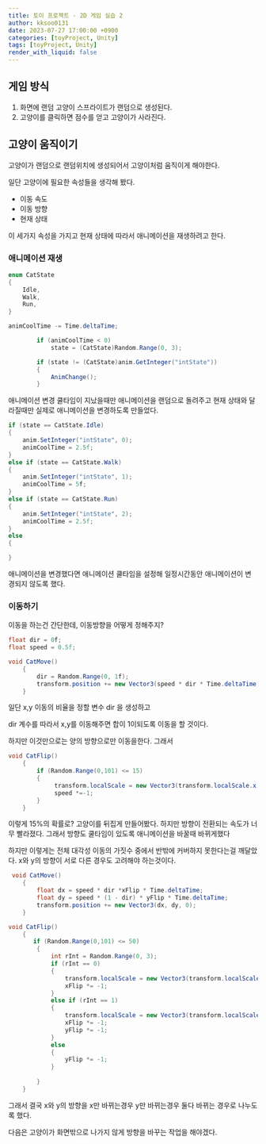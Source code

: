 ```yaml
---
title: 토이 프로젝트 - 2D 게임 실습 2
author: kksoo0131
date: 2023-07-27 17:00:00 +0900
categories: [toyProject, Unity]
tags: [toyProject, Unity]
render_with_liquid: false
---
```


## 게임 방식

1. 화면에 랜덤 고양이 스프라이트가 랜덤으로 생성된다.
2. 고양이를 클릭하면 점수를 얻고 고양이가 사라진다.

## 고양이 움직이기

고양이가 랜덤으로 랜덤위치에 생성되어서 고양이처럼 움직이게 해야한다.

일단 고양이에 필요한 속성들을 생각해 봤다.

- 이동 속도
- 이동 방향
- 현재 상태

이 세가지 속성을 가지고 현재 상태에 따라서 애니메이션을 재생하려고 한다.


### 애니메이션 재생
```cs
enum CatState
{
    Idle,
    Walk,
    Run,
}

animCoolTime -= Time.deltaTime; 

        if (animCoolTime < 0)
            state = (CatState)Random.Range(0, 3);

        if (state != (CatState)anim.GetInteger("intState"))
        {
            AnimChange();
        }
```

애니메이션 변경 쿨타임이 지났을때만 애니메이션을 랜덤으로 돌려주고 현재 상태와 달라질때만 실제로 애니메이션을 변경하도록 만들었다.

```cs
if (state == CatState.Idle)
{
    anim.SetInteger("intState", 0);
    animCoolTime = 2.5f;
}
else if (state == CatState.Walk)
{
    anim.SetInteger("intState", 1);
    animCoolTime = 5f;
}
else if (state == CatState.Run)
{
    anim.SetInteger("intState", 2);
    animCoolTime = 2.5f;
}
else
{

}
```

애니메이션을 변경했다면 애니메이션 쿨타임을 설정해 일정시간동안 애니메이션이 변경되지 않도록 했다.

### 이동하기

이동을 하는건 간단한데, 이동방향을 어떻게 정해주지?

```cs
float dir = 0f;
float speed = 0.5f;

void CatMove()
    {
        dir = Random.Range(0, 1f);
        transform.position += new Vector3(speed * dir * Time.deltaTime, speed * (1 - dir) * Time.deltaTime, 0);
    }
```

일단 x,y 이동의 비율을 정할 변수 dir 을 생성하고

dir 계수를 따라서 x,y를 이동해주면 합이 1이되도록 이동을 할 것이다.

하지만 이것만으로는 양의 방향으로만 이동을한다. 그래서

```cs
void CatFlip()
    {
        if (Random.Range(0,101) <= 15)
        {
             transform.localScale = new Vector3(transform.localScale.x * -1, 1, 0);
             speed *=-1;
        }
    }  
```

이렇게 15%의 확률로? 고양이를 뒤집게 만들어봤다. 하지만 방향이 전환되는 속도가 너무 빨라졌다.
그래서 방향도 쿨타임이 있도록 애니메이션을 바꿀때 바뀌게했다

하지만 이렇게는 전체 대각성 이동의 가짓수 중에서 반밖에 커버하지 못한다는걸 깨달았다.
x와 y의 방향이 서로 다른 경우도 고려해야 하는것이다.

```cs
 void CatMove()
    {
        float dx = speed * dir *xFlip * Time.deltaTime;
        float dy = speed * (1 - dir) * yFlip * Time.deltaTime;
        transform.position += new Vector3(dx, dy, 0);
    }

void CatFlip()
    {
       if (Random.Range(0,101) <= 50)
        {
            int rInt = Random.Range(0, 3);
            if (rInt == 0)
            {
                transform.localScale = new Vector3(transform.localScale.x * -1, 1, 0);
                xFlip *= -1;
            }
            else if (rInt == 1)
            {
                transform.localScale = new Vector3(transform.localScale.x * -1, 1, 0);
                xFlip *= -1;
                yFlip *= -1;
            }
            else
            {
                yFlip *= -1;
            }
            
        }
    }
```

그래서 결국 x와 y의 방향을  x만 바뀌는경우 y만 바뀌는경우 둘다 바뀌는 경우로 나누도록 했다.

다음은 고양이가 화면밖으로 나가지 않게 방향을 바꾸는 작업을 해야겠다.